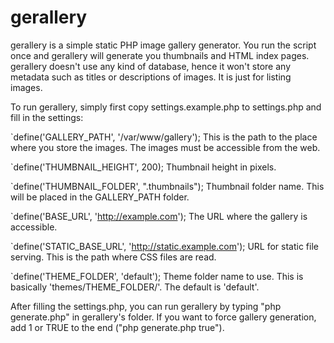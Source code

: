 gerallery
=========

gerallery is a simple static PHP image gallery generator. You run the script once and gerallery will generate you thumbnails and HTML index pages. gerallery doesn't use any kind of database, hence it won't store any metadata such as titles or descriptions of images. It is just for listing images.

To run gerallery, simply first copy settings.example.php to settings.php and fill in the settings:

`define('GALLERY_PATH', '/var/www/gallery');
This is the path to the place where you store the images. The images must be accessible from the web.

`define('THUMBNAIL_HEIGHT', 200);
Thumbnail height in pixels.

`define('THUMBNAIL_FOLDER', ".thumbnails");
Thumbnail folder name. This will be placed in the GALLERY_PATH folder.

`define('BASE_URL', 'http://example.com');
The URL where the gallery is accessible.

`define('STATIC_BASE_URL', 'http://static.example.com');
URL for static file serving. This is the path where CSS files are read.

`define('THEME_FOLDER', 'default');
Theme folder name to use. This is basically 'themes/THEME_FOLDER/'. The default is 'default'.

After filling the settings.php, you can run gerallery by typing "php generate.php" in gerallery's folder. If you want to force gallery generation, add 1 or TRUE to the end ("php generate.php true").
